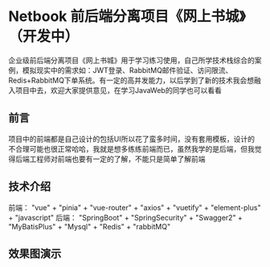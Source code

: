 # Netbook 前后端分离项目《网上书城》（开发中）
企业级前后端分离项目《网上书城》用于学习练习使用，自己所学技术栈综合的案例，模拟现实中的需求如：JWT登录、RabbitMQ邮件验证、访问限流、Redis+RabbitMQ下单系统。有一定的高并发能力，以后学到了新的技术我会想融入项目中去，欢迎大家提供意见，在学习JavaWeb的同学也可以看看
## 前言
项目中的前端都是自己设计的包括UI所以花了蛮多时间，没有套用模板，设计的不合理可能也很正常哈哈，我就是想多练练前端而已，虽然我学的是后端，但我觉得后端工程师对前端也要有一定的了解，不能只是简单了解前端
## 技术介绍
前端： "vue" + "pinia" + "vue-router" + "axios" + "vuetify" + "element-plus" + "javascript"
后端： "SpringBoot" + "SpringSecurity" + "Swagger2" + "MyBatisPlus" + "Mysql" + "Redis" + "rabbitMQ"
## 效果图演示

